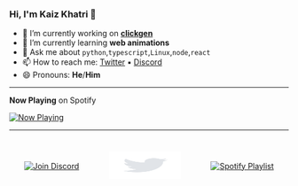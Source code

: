 ### Hi, I'm Kaiz Khatri 👋

- 🔭 I’m currently working on **[clickgen](https://github.com/KaizIqbal/clickgen)**
- 🌱 I’m currently learning **web animations**
- 💬 Ask me about `python`,`typescript`,`Linux`,`node`,`react`
- 📫 How to reach me: [Twitter](https://twitter.com/ful1e5_) &squf; [Discord](https://discord.gg/6T5nDNt)
- 😄 Pronouns: **He**/**Him**

---

**Now Playing** on Spotify

<a href="https://kaiz.vercel.app/now-playing?open">
    <img src="https://kaiz.vercel.app/now-playing" width="256" height="64" alt="Now Playing">
</a>

---

<div align="center" style="display:flex;height:100px;justify-content: space-around;align-items: center; margin: 0 0 45px 0;" >
    <a href="#">
        <img src="https://github.com/KaizIqbal/KaizIqbal/blob/master/assets/Discord.svg" width="240" height="47" onMouseOver="this.style.color='#7087D7'"
   onMouseOut="this.style.color='#E1E4E8'" alt="Join Discord">
    </a>
    <a href="#">
        <img src="assets/Twitter.svg" width="130" height="50" onMouseOver="this.style.color='#1DA1F2'"
   onMouseOut="this.style.color='#E1E4E8'" alt="Twitter">
    </a>
    <a href="#">
        <img src="https://github.com/KaizIqbal/KaizIqbal/blob/master/assets/Spotify.svg" width="200" height="30" onMouseOver="this.style.color='#1ED760'"
   onMouseOut="this.style.color='#E1E4E8'" alt="Spotify Playlist">
    </a>
</div>
